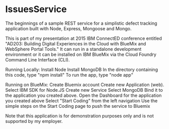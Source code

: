 # IssuesService
The beginnings of a sample REST service for a simplistic defect tracking application built with Node, Express, Mongoose and Mongo.

This is part of my presentation at 2015 IBM ConnectED conference entitled  "AD203: Building Digital Experiences in the Cloud with BlueMix and WebSphere Portal Tools."  It can run in a standalone development environment or it can be installed on IBM BlueMix via the Cloud Foundry Command Line Interface (CLI).

Running Locally:
Install Node
Install MongoDB
In the directory containing this code, type "npm install"
To run the app, type "node app"

Running on BlueMix:
Create Bluemix account
Create new Application (web). 
Select IBM SDK for Node.JS
Create new Service
Select MongoDB
Bind it to the application you created above.
Open the Dashboard for the application you created above
Select "Start Coding" from the left navigation
Use the simple steps on the Start Coding page to push the service to Bluemix

Note that this application is for demonstration purposes only and is not supported by my employer.  



